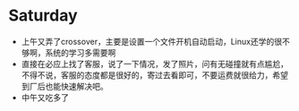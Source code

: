 # Saturday

- 上午又弄了crossover，主要是设置一个文件开机自动启动，Linux还学的很不够啊，系统的学习多需要啊
- 直接在必应上找了客服，说了一下情况，发了照片，问有无碰撞就有点尴尬，不得不说，客服的态度都是很好的，寄过去看即可，不要运费就很给力，希望到厂后也能快速解决吧。
- 中午又吃多了
